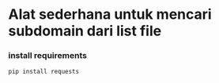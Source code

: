 # Alat sederhana untuk mencari subdomain dari list file

### install requirements
    pip install requests
